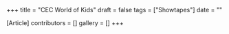 +++
title = "CEC World of Kids"
draft = false
tags = ["Showtapes"]
date = ""

[Article]
contributors = []
gallery = []
+++